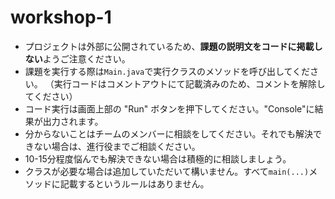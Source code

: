 # workshop-1
- プロジェクトは外部に公開されているため、**課題の説明文をコードに掲載しない**ようご注意ください。
- 課題を実行する際は`Main.java`で実行クラスのメソッドを呼び出してください。
  （実行コードはコメントアウトにて記載済みのため、コメントを解除してください）
- コード実行は画面上部の "Run" ボタンを押下してください。"Console"に結果が出力されます。
- 分からないことはチームのメンバーに相談をしてください。それでも解決できない場合は、進行役までご相談ください。
- 10-15分程度悩んでも解決できない場合は積極的に相談しましょう。
- クラスが必要な場合は追加していただいて構いません。すべて`main(...)`メソッドに記載するというルールはありません。